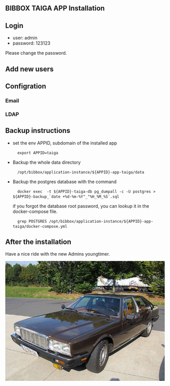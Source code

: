 ## BIBBOX TAIGA APP Installation 

## Login

* user: admin
* password: 123123

Please change the password. 

## Add new users

## Configration

### Email 
### LDAP

## Backup instructions

* set the env APPID, subdomain of the installed app

        export APPID=taiga
        
* Backup the whole data directory 
    
        /opt/bibbox/application-instance/${APPID}-app-taiga/data
        
* Backup the postgres database with the command
       
        docker exec  -t ${APPID}-taiga-db pg_dumpall -c -U postgres > ${APPID}-backup_`date +%d-%m-%Y"_"%H_%M_%S`.sql

   if you forgot the database root password, you can lookup it in the docker-compose file. 
   
        grep POSTGRES /opt/bibbox/application-instance/${APPID}-app-taiga/docker-compose.yml

## After the installation

Have a nice ride with the new Admins youngtimer.

![FINAL](assets/install-screen-final.jpg)
